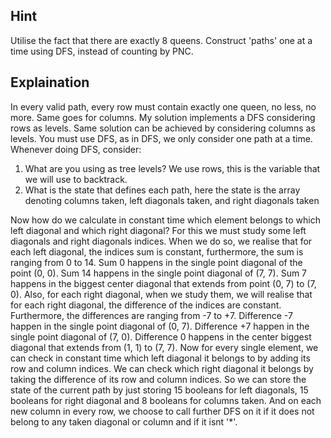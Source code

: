 ## Hint
Utilise the fact that there are exactly 8 queens. 
Construct 'paths' one at a time using DFS, instead of counting by PNC.

## Explaination
In every valid path, every row must contain exactly one queen, no less, no more. Same goes for columns. My solution implements a DFS considering rows as levels. Same solution can be achieved by considering columns as levels.
You must use DFS, as in DFS, we only consider one path at a time. Whenever doing DFS, consider:
1. What are you using as tree levels? We use rows, this is the variable that we will use to backtrack.
2. What is the state that defines each path, here the state is the array denoting columns taken, left diagonals taken, and right diagonals taken

Now how do we calculate in constant time which element belongs to which left diagonal and which right diagonal?
For this we must study some left diagonals and right diagonals indices. When we do so, we realise that for each left diagonal, the indices sum is constant, furthermore, the sum is ranging from 0 to 14. Sum 0 happens in the single point diagonal of the point (0, 0). Sum 14 happens in the single point diagonal of (7, 7). Sum 7 happens in the biggest center diagonal that extends from point (0, 7) to (7, 0).
Also, for each right diagonal, when we study them, we will realise that for each right diagonal, the difference of the indices are constant. Furthermore, the differences are ranging from -7 to +7. Difference -7 happen in the single point diagonal of (0, 7). Difference +7 happen in the single point diagonal of (7, 0). Difference 0 happens in the center biggest diagonal that extends from (1, 1) to (7, 7).
Now for every single element, we can check in constant time which left diagonal it belongs to by adding its row and column indices. We can check which right diagonal it belongs by taking the difference of its row and column indices. 
So we can store the state of the current path by just storing 15 booleans for left diagonals, 15 booleans for right diagonal and 8 booleans for columns taken. And on each new column in every row, we choose to call further DFS on it if it does not belong to any taken diagonal or column and if it isnt '*'.

